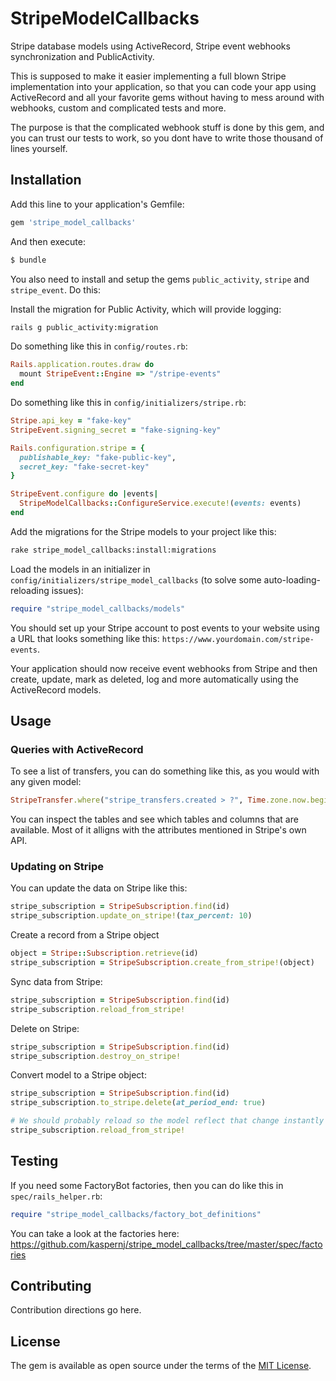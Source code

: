 # StripeModelCallbacks
Stripe database models using ActiveRecord, Stripe event webhooks synchronization and PublicActivity.

This is supposed to make it easier implementing a full blown Stripe implementation into your application,
so that you can code your app using ActiveRecord and all your favorite gems without having to mess around
with webhooks, custom and complicated tests and more.

The purpose is that the complicated webhook stuff is done by this gem, and you can trust our tests to work,
so you dont have to write those thousand of lines yourself.

## Installation
Add this line to your application's Gemfile:

```ruby
gem 'stripe_model_callbacks'
```

And then execute:
```bash
$ bundle
```

You also need to install and setup the gems `public_activity`, `stripe` and `stripe_event`. Do this:

Install the migration for Public Activity, which will provide logging:
```bash
rails g public_activity:migration
```

Do something like this in `config/routes.rb`:
```ruby
Rails.application.routes.draw do
  mount StripeEvent::Engine => "/stripe-events"
end
```

Do something like this in `config/initializers/stripe.rb`:
```ruby
Stripe.api_key = "fake-key"
StripeEvent.signing_secret = "fake-signing-key"

Rails.configuration.stripe = {
  publishable_key: "fake-public-key",
  secret_key: "fake-secret-key"
}

StripeEvent.configure do |events|
  StripeModelCallbacks::ConfigureService.execute!(events: events)
end
```

Add the migrations for the Stripe models to your project like this:
```bash
rake stripe_model_callbacks:install:migrations
```

Load the models in an initializer in `config/initializers/stripe_model_callbacks` (to solve some auto-loading-reloading issues):
```ruby
require "stripe_model_callbacks/models"
```

You should set up your Stripe account to post events to your website using a URL that looks something like this:
`https://www.yourdomain.com/stripe-events`.

Your application should now receive event webhooks from Stripe and then create, update, mark as deleted,
log and more automatically using the ActiveRecord models.

## Usage

### Queries with ActiveRecord

To see a list of transfers, you can do something like this, as you would with any given model:

```ruby
StripeTransfer.where("stripe_transfers.created > ?", Time.zone.now.beginning_of_month)
```

You can inspect the tables and see which tables and columns that are available. Most of it alligns with
the attributes mentioned in Stripe's own API.

### Updating on Stripe

You can update the data on Stripe like this:

```ruby
stripe_subscription = StripeSubscription.find(id)
stripe_subscription.update_on_stripe!(tax_percent: 10)
```

Create a record from a Stripe object

```ruby
object = Stripe::Subscription.retrieve(id)
stripe_subscription = StripeSubscription.create_from_stripe!(object)
```

Sync data from Stripe:
```ruby
stripe_subscription = StripeSubscription.find(id)
stripe_subscription.reload_from_stripe!
```

Delete on Stripe:
```ruby
stripe_subscription = StripeSubscription.find(id)
stripe_subscription.destroy_on_stripe!
```

Convert model to a Stripe object:
```ruby
stripe_subscription = StripeSubscription.find(id)
stripe_subscription.to_stripe.delete(at_period_end: true)

# We should probably reload so the model reflect that change instantly (else it should receive it through a sync event in a short while)
stripe_subscription.reload_from_stripe!
```

## Testing

If you need some FactoryBot factories, then you can do like this in `spec/rails_helper.rb`:
```ruby
require "stripe_model_callbacks/factory_bot_definitions"
```

You can take a look at the factories here:
https://github.com/kaspernj/stripe_model_callbacks/tree/master/spec/factories

## Contributing
Contribution directions go here.

## License
The gem is available as open source under the terms of the [MIT License](http://opensource.org/licenses/MIT).
